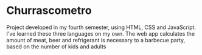 # Churrascometro
Project developed in my fourth semester, using HTML, CSS and JavaScript. I've learned these three languages on my own. The web app calculates the amount of meat, beer and refrigerant is necessary to a barbecue party, based on the number of kids and adults
